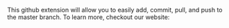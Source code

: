 This github extension will allow you to easily add, commit, pull, and push to the master branch. To learn more, checkout our website:
